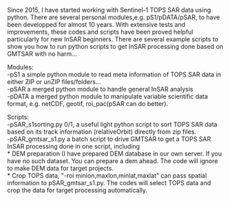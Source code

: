 Since 2015, I have started working with Sentinel-1 TOPS SAR data using python. There are several personal modules,e.g. pS1/pDATA/pSAR, to have been developped for almost 10 years. With extensive tests and improvements, these codes and scripts have been proved helpful particularly for new InSAR beginners. There are several example scripts to show you how to run python scripts to get InSAR processing done based on GMTSAR with no harm...    

Modules:    
-pS1           a simple python module to read meta information of TOPS SAR data in either ZIP or unZIP files/folders...    
-pSAR          a merged python module to handle general InSAR analysis     
-pDATA         a merged python module to manipulate variable scientific data format, e.g. netCDF, geotif, roi_pac(pSAR can do better).     


Scripts:    
-pSAR_s1sorting.py    0/1, a useful light python script to sort TOPS SAR data based on its track information (relativeOrbit) directly from zip files.    
-pSAR_gmtsar_s1.py    a batch script to drive GMTSAR to get a TOPS SAR InSAR processing done in one script, including     
     * DEM preparation (I have prepared DEM database in our own server. If you have no such dataset. You can prepare a dem ahead. The code will ignore to make DEM data for target projects.    
     * Crop TOPS data, "-roi minlon,maxlon,minlat,maxlat" can pass spatial information to pSAR_gmtsar_s1.py. The codes will select TOPS data and crop the data for target processing    automatically. 

